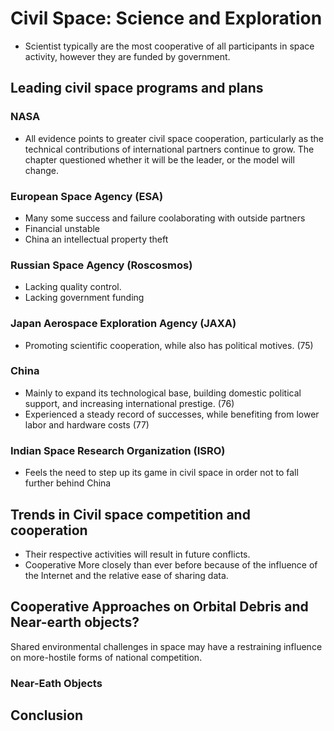 # Civil Space: Science and Exploration

+ Scientist typically are the most cooperative of all participants in space activity, however they are funded by government.

## Leading civil space programs and plans

### NASA

+ All evidence points to greater civil space cooperation, particularly as the technical contributions of international partners continue to grow. The chapter questioned whether it will be the leader, or the model will change.

### European Space Agency (ESA)

+ Many some success and failure coolaborating with outside partners
+ Financial unstable
+ China an intellectual property theft

### Russian Space Agency (Roscosmos)

+ Lacking quality control.
+ Lacking government funding

### Japan Aerospace Exploration Agency (JAXA)

+ Promoting scientific cooperation, while also has political motives. (75)

### China

+ Mainly to expand its technological base, building domestic political support, and increasing international prestige. (76)
+ Experienced a steady record of successes, while benefiting from lower labor and hardware costs (77)

### Indian Space Research Organization (ISRO)

+ Feels the need to step up its game in civil space in order not to fall further behind China

## Trends in Civil space competition and cooperation

+ Their respective activities will result in future conflicts.
+ Cooperative More closely than ever before because of the influence of the Internet and the relative ease of sharing data.

## Cooperative Approaches on Orbital Debris and Near-earth objects?

Shared environmental challenges in space may have a restraining influence on more-hostile forms of national competition.

### Near-Eath Objects



## Conclusion
